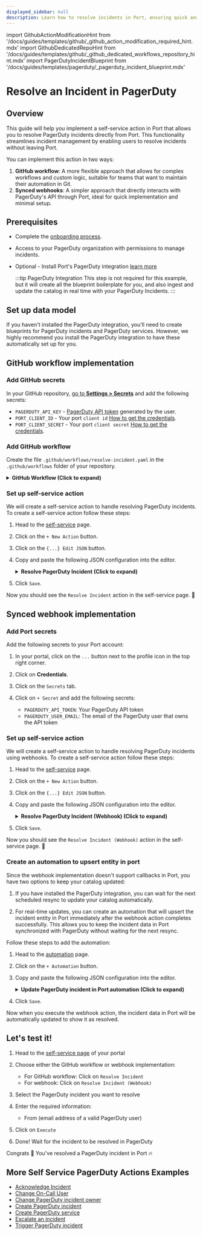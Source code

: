 ```yaml
---
displayed_sidebar: null
description: Learn how to resolve incidents in Port, ensuring quick and effective issue management for seamless operations.
---
```


import GithubActionModificationHint from '/docs/guides/templates/github/_github_action_modification_required_hint.mdx'
import GithubDedicatedRepoHint from '/docs/guides/templates/github/_github_dedicated_workflows_repository_hint.mdx'
import PagerDutyIncidentBlueprint from '/docs/guides/templates/pagerduty/_pagerduty_incident_blueprint.mdx'

# Resolve an Incident in PagerDuty

## Overview
This guide will help you implement a self-service action in Port that allows you to resolve PagerDuty incidents directly from Port.
This functionality streamlines incident management by enabling users to resolve incidents without leaving Port.

You can implement this action in two ways:
1. **GitHub workflow**: A more flexible approach that allows for complex workflows and custom logic, suitable for teams that want to maintain their automation in Git.
2. **Synced webhooks**: A simpler approach that directly interacts with PagerDuty's API through Port, ideal for quick implementation and minimal setup.

## Prerequisites

- Complete the [onboarding process](/getting-started/overview).
- Access to your PagerDuty organization with permissions to manage incidents.
- Optional - Install Port's PagerDuty integration [learn more](https://docs.port.io/build-your-software-catalog/sync-data-to-catalog/incident-management/pagerduty)

	:::tip PagerDuty Integration
	This step is not required for this example, but it will create all the blueprint boilerplate for you, and also ingest and update the catalog in real time with your PagerDuty Incidents.
	:::

## Set up data model

If you haven't installed the PagerDuty integration, you'll need to create blueprints for PagerDuty incidents and PagerDuty services.
However, we highly recommend you install the PagerDuty integration to have these automatically set up for you.

<PagerDutyIncidentBlueprint/>

## GitHub workflow implementation

### Add GitHub secrets

In your GitHub repository, [go to **Settings > Secrets**](https://docs.github.com/en/actions/security-guides/using-secrets-in-github-actions#creating-secrets-for-a-repository) and add the following secrets:
- `PAGERDUTY_API_KEY` - [PagerDuty API token](https://support.atlassian.com/atlassian-account/docs/manage-api-tokens-for-your-atlassian-account) generated by the user.
- `PORT_CLIENT_ID` - Your port `client id` [How to get the credentials](https://docs.port.io/build-your-software-catalog/sync-data-to-catalog/api/#find-your-port-credentials).
- `PORT_CLIENT_SECRET` - Your port `client secret` [How to get the credentials](https://docs.port.io/build-your-software-catalog/sync-data-to-catalog/api/#find-your-port-credentials).

### Add GitHub workflow

Create the file `.github/workflows/resolve-incident.yaml` in the `.github/workflows` folder of your repository.

<GithubDedicatedRepoHint/>

<details>
<summary><b>GitHub Workflow (Click to expand)</b></summary>

```yaml showLineNumbers 
name: Resolve Incident In PagerDuty
on:
  workflow_dispatch:
    inputs:
      from:
        description: The email address of a valid user associated with the account making the request.
        required: true
        type: string
      port_context:
        required: true
        description: includes blueprint, run ID, and entity identifier from Port.

jobs:
  resolve_incident:
    runs-on: ubuntu-latest
    steps:
      
      - name: Log Executing Request to Resolve Incident
        uses: port-labs/port-github-action@v1
        with:
          clientId: ${{ secrets.PORT_CLIENT_ID }}
          clientSecret: ${{ secrets.PORT_CLIENT_SECRET }}
          baseUrl: https://api.getport.io
          operation: PATCH_RUN
          runId: ${{fromJson(inputs.port_context).run_id}}
          logMessage: "About to make a request to pagerduty..."

      - name: Request to Resolve Incident
        id: resolve_incident
        uses: fjogeleit/http-request-action@v1
        with:
          url: 'https://api.pagerduty.com/incidents'
          method: 'PUT'
          customHeaders: '{"Content-Type": "application/json", "Accept": "application/vnd.pagerduty+json;version=2", "Authorization": "Token token=${{ secrets.PAGERDUTY_API_KEY }}", "From": "${{ github.event.inputs.from }}"}'
          data: >-
              {
                "incidents": [
                  {
                    "id": "${{fromJson(inputs.port_context).entity}}",
                    "type": "incident_reference",
                    "status": "resolved"
                  }
                ]
              }

      - name: Log Before Processing Incident Response
        uses: port-labs/port-github-action@v1
        with:
          clientId: ${{ secrets.PORT_CLIENT_ID }}
          clientSecret: ${{ secrets.PORT_CLIENT_SECRET }}
          baseUrl: https://api.getport.io
          operation: PATCH_RUN
          runId: ${{fromJson(inputs.port_context).run_id}}
          logMessage: "Getting incident object from response received ..."

      - name: Log Before Upserting Entity
        uses: port-labs/port-github-action@v1
        with:
          clientId: ${{ secrets.PORT_CLIENT_ID }}
          clientSecret: ${{ secrets.PORT_CLIENT_SECRET }}
          baseUrl: https://api.getport.io
          operation: PATCH_RUN
          runId: ${{fromJson(inputs.port_context).run_id}}
          logMessage: "Reporting the updated incident back to port ..."

      - name: UPSERT Entity
        uses: port-labs/port-github-action@v1
        with:
          identifier: "${{ fromJson(steps.resolve_incident.outputs.response).incidents[0].id }}"
          title: "${{ fromJson(steps.resolve_incident.outputs.response).incidents[0].title }}"
          blueprint: ${{fromJson(inputs.port_context).blueprint}}
          properties: |-
            {
              "status": "${{ fromJson(steps.resolve_incident.outputs.response).incidents[0].status }}",
              "url": "${{ fromJson(steps.resolve_incident.outputs.response).incidents[0].self }}",
              "urgency": "${{ fromJson(steps.resolve_incident.outputs.response).incidents[0].urgency }}",
              "responder": "${{ fromJson(steps.resolve_incident.outputs.response).incidents[0].assignments[0].assignee.summary}}",
              "escalation_policy": "${{ fromJson(steps.resolve_incident.outputs.response).incidents[0].escalation_policy.summary }}",
              "created_at": "${{ fromJson(steps.resolve_incident.outputs.response).incidents[0].created_at }}",
              "updated_at": "${{ fromJson(steps.resolve_incident.outputs.response).incidents[0].updated_at }}"
            }
          relations: "${{ toJson(fromJson(inputs.port_context).relations) }}"
          clientId: ${{ secrets.PORT_CLIENT_ID }}
          clientSecret: ${{ secrets.PORT_CLIENT_SECRET }}
          baseUrl: https://api.getport.io
          operation: UPSERT
          runId: ${{fromJson(inputs.port_context).run_id}}

      - name: Log After Upserting Entity
        uses: port-labs/port-github-action@v1
        with:
          clientId: ${{ secrets.PORT_CLIENT_ID }}
          clientSecret: ${{ secrets.PORT_CLIENT_SECRET }}
          baseUrl: https://api.getport.io
          operation: PATCH_RUN
          runId: ${{fromJson(inputs.port_context).run_id}}
          logMessage: "Entity upserting was successful ✅"
```
</details>

### Set up self-service action

We will create a self-service action to handle resolving PagerDuty incidents.
To create a self-service action follow these steps:

1. Head to the [self-service](https://app.getport.io/self-serve) page.
2. Click on the `+ New Action` button.
3. Click on the `{...} Edit JSON` button.
4. Copy and paste the following JSON configuration into the editor.

    <details>
    <summary><b>Resolve PagerDuty Incident (Click to expand)</b></summary>

    <GithubActionModificationHint/>

    ```json showLineNumbers
    {
      "identifier": "pagerdutyIncident_resolve_incident",
      "title": "Resolve Incident",
      "icon": "pagerduty",
      "description": "Resolve incident in pagerduty",
      "trigger": {
        "type": "self-service",
        "operation": "DAY-2",
        "userInputs": {
          "properties": {
            "from": {
              "icon": "User",
              "title": "From",
              "description": "User Email",
              "type": "string",
              "format": "user"
            }
          },
          "required": [
            "from"
          ],
          "order": [
            "from"
          ]
        },
        "blueprintIdentifier": "pagerdutyIncident"
      },
      "invocationMethod": {
        "type": "GITHUB",
        "org": "<GITHUB_ORG>",
        "repo": "<GITHUB_REPO>",
        "workflow": "resolve-incident.yaml",
        "workflowInputs": {
          "from": "{{.inputs.\"from\"}}",
          "port_context": {
            "blueprint": "{{.action.blueprint}}",
            "entity": "{{.entity.identifier}}",
            "run_id": "{{.run.id}}",
            "relations": "{{.entity.relations}}"
          }
        },
        "reportWorkflowStatus": true
      },
      "requiredApproval": false
    }
    ```
    </details>

5. Click `Save`.

Now you should see the `Resolve Incident` action in the self-service page. 🎉

## Synced webhook implementation

### Add Port secrets

Add the following secrets to your Port account:

1. In your portal, click on the `...` button next to the profile icon in the top right corner.

2. Click on **Credentials**.

3. Click on the `Secrets` tab.

4. Click on `+ Secret` and add the following secrets:
   - `PAGERDUTY_API_TOKEN`: Your PagerDuty API token
   - `PAGERDUTY_USER_EMAIL`: The email of the PagerDuty user that owns the API token

### Set up self-service action

We will create a self-service action to handle resolving PagerDuty incidents using webhooks.
To create a self-service action follow these steps:

1. Head to the [self-service](https://app.getport.io/self-serve) page.
2. Click on the `+ New Action` button.
3. Click on the `{...} Edit JSON` button.
4. Copy and paste the following JSON configuration into the editor.

    <details>
    <summary><b>Resolve PagerDuty Incident (Webhook) (Click to expand)</b></summary>

    ```json showLineNumbers
    {
      "identifier": "resolve_incident_webhook",
      "title": "Resolve Incident (Webhook)",
      "icon": "pagerduty",
      "description": "Resolve a PagerDuty incident",
      "trigger": {
        "type": "self-service",
        "operation": "DAY-2",
        "userInputs": {
          "properties": {
            "from": {
              "icon": "User",
              "title": "From",
              "description": "The email address of a valid PagerDuty user associated with the account making the request.",
              "type": "string",
              "format": "user",
              "default": {
                "jqQuery": ".user.email"
              }
            }
          },
          "required": [
            "from"
          ],
          "order": [
            "from"
          ]
        },
        "blueprintIdentifier": "pagerdutyIncident"
      },
      "invocationMethod": {
        "type": "WEBHOOK",
        "url": "https://api.pagerduty.com/incidents",
        "agent": false,
        "synchronized": true,
        "method": "PUT",
        "headers": {
          "Authorization": "Token token={{.secrets.PAGERDUTY_API_TOKEN}}",
          "Accept": "application/vnd.pagerduty+json;version=2",
          "From": "{{.inputs.from}}",
          "Content-Type": "application/json"
        },
        "body": {
          "incidents": [
            {
              "id": "{{.entity.identifier}}",
              "type": "incident_reference",
              "status": "resolved"
            }
          ]
        }
      },
      "requiredApproval": false
    }
    ```
    </details>

5. Click `Save`.

Now you should see the `Resolve Incident (Webhook)` action in the self-service page. 🎉

### Create an automation to upsert entity in port

Since the webhook implementation doesn't support callbacks in Port, you have two options to keep your catalog updated:

1. If you have installed the PagerDuty integration, you can wait for the next scheduled resync to update your catalog automatically.

2. For real-time updates, you can create an automation that will upsert the incident entity in Port immediately after the webhook action completes successfully. This allows you to keep the incident data in Port synchronized with PagerDuty without waiting for the next resync.

Follow these steps to add the automation:


1. Head to the [automation](https://app.getport.io/settings/automations) page.

2. Click on the `+ Automation` button.

3. Copy and paste the following JSON configuration into the editor.

    <details>
    <summary><b>Update PagerDuty incident in Port automation (Click to expand)</b></summary>

    ```json showLineNumbers
        {
          "identifier": "pagerdutyIncident_sync_status",
          "title": "Sync PagerDuty Incident Status",
          "description": "Update PagerDuty incident data in Port after resolution",
          "trigger": {
            "type": "automation",
            "event": {
              "type": "RUN_UPDATED",
              "actionIdentifier": "resolve_incident_webhook"
            },
            "condition": {
              "type": "JQ",
              "expressions": [
                ".diff.after.status == \"SUCCESS\""
              ],
              "combinator": "and"
            }
          },
          "invocationMethod": {
            "type": "UPSERT_ENTITY",
            "blueprintIdentifier": "pagerdutyIncident",
            "mapping": {
              "identifier": "{{.event.diff.after.entity.identifier}}",
              "title": "{{.event.diff.after.entity.title}}",
              "properties": {
                "status": "resolved",
                "updated_at": "{{.event.diff.after.endedAt}}"
              }
            }
          },
          "publish": true
       }
    ```
    </details>

4. Click `Save`.

Now when you execute the webhook action, the incident data in Port will be automatically updated to show it as resolved.

## Let's test it!

1. Head to the [self-service page](https://app.getport.io/self-serve) of your portal

2. Choose either the GitHub workflow or webhook implementation:
   - For GitHub workflow: Click on `Resolve Incident`
   - For webhook: Click on `Resolve Incident (Webhook)`

3. Select the PagerDuty incident you want to resolve

4. Enter the required information:
   - From (email address of a valid PagerDuty user)

5. Click on `Execute`

6. Done! Wait for the incident to be resolved in PagerDuty

Congrats 🎉 You've resolved a PagerDuty incident in Port 🔥

## More Self Service PagerDuty Actions Examples
- [Acknowledge Incident](https://docs.port.io/actions-and-automations/setup-backend/github-workflow/examples/PagerDuty/acknowledge-incident)
- [Change On-Call User](https://docs.port.io/actions-and-automations/setup-backend/github-workflow/examples/PagerDuty/change-on-call-user)
- [Change PagerDuty incident owner](https://docs.port.io/actions-and-automations/setup-backend/github-workflow/examples/PagerDuty/change-pagerduty-incident-owner)
- [Create PagerDuty incident](https://docs.port.io/actions-and-automations/setup-backend/github-workflow/examples/PagerDuty/create-pagerduty-incident)
- [Create PagerDuty service](https://docs.port.io/actions-and-automations/setup-backend/github-workflow/examples/PagerDuty/create-pagerduty-service)
- [Escalate an incident](https://docs.port.io/actions-and-automations/setup-backend/github-workflow/examples/PagerDuty/escalate-an-incident)
- [Trigger PagerDuty incident](https://docs.port.io/actions-and-automations/setup-backend/github-workflow/examples/PagerDuty/trigger-pagerduty-incident)

